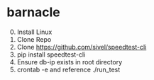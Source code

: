 # barnacle
0. Install Linux
1. Clone Repo
2. Clone https://github.com/sivel/speedtest-cli
3. pip install speedtest-cli
4. Ensure db-ip exists in root directory
5. crontab -e and reference ./run_test
